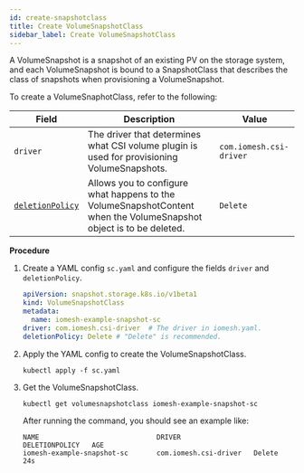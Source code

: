```yaml
---
id: create-snapshotclass
title: Create VolumeSnapshotClass
sidebar_label: Create VolumeSnapshotClass
---
```


A VolumeSnapshot is a snapshot of an existing PV on the storage system, and each VolumeSnapshot is bound to a SnapshotClass that describes the class of snapshots when provisioning a VolumeSnapshot. 

To create a VolumeSnaphotClass, refer to the following:

|Field|Description|Value|
|---|---|---|
|`driver`|The driver that determines what CSI volume plugin is used for provisioning VolumeSnapshots.|`com.iomesh.csi-driver`|
|[`deletionPolicy`](https://kubernetes.io/docs/concepts/storage/volume-snapshot-classes/)|Allows you to configure what happens to the VolumeSnapshotContent when the VolumeSnapshot object is to be deleted.| `Delete`|

**Procedure**

1. Create a YAML config `sc.yaml` and configure the fields `driver` and `deletionPolicy`.

    ```yaml
    apiVersion: snapshot.storage.k8s.io/v1beta1
    kind: VolumeSnapshotClass
    metadata:
      name: iomesh-example-snapshot-sc
    driver: com.iomesh.csi-driver  # The driver in iomesh.yaml.
    deletionPolicy: Delete # "Delete" is recommended.
    ```

2. Apply the YAML config to create the VolumeSnapshotClass.
  
    ```
    kubectl apply -f sc.yaml 
    ```

3. Get the VolumeSnapshotClass.

    ```
    kubectl get volumesnapshotclass iomesh-example-snapshot-sc
    ```

   After running the command, you should see an example like:
    ```output
    NAME                             DRIVER                  DELETIONPOLICY   AGE
    iomesh-example-snapshot-sc       com.iomesh.csi-driver   Delete           24s
    ```

